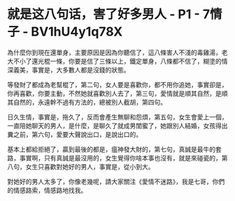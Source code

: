 # 就是这八句话，害了好多男人 - P1 - 7情子 - BV1hU4y1q78X

為什麼你到現在還單身，主要原因是因為你聽信了，這八條害人不淺的毒雞湯，老大不小了還光棍一條，你要是信了三條以上，鐵定單身，八條都不信了，糊塗的情深義美，事實是，大多數人都是沒錢的狀態。

等發財了都成為老幫棍了，第二句，女人要是喜歡你，都不用你追她，事實卻是，你再喜歡，你要主動，不然她就喜歡別人去了，第三句，愛情就是順其自然，是順其自然的，永遠幹不過有方法的，總被別人截胡，第四句。

日久生情，事實是，拖久了，反而會產生無聊和怨煩，第五句，女生會愛上一個，一直陪她聊天的男人，是什麼，是聊久了就成男閨蜜了，她跟別人結婚，女孩得出糞之前，第六句，愛要大聲說出口，是說出口的。

基本上都給拒絕了，贏到最後的都是，瘟神發大財的，第七句，真誠是最牛的套路，事實啊，只有真誠是最沒用的，女生覺得你啥本事也沒有，就是來碰瓷的，第八句，女生只喜歡對她好的男人，事實是，從小到大。

對她好的男人太多了，你像老幾呢，請大家關注《愛情不迷路》，我是七哥，你們的情感路索，情感路地找我。